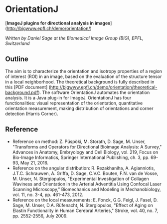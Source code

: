 OrientationJ
============

[**ImageJ plugins for directional analysis in images**] (http://bigwww.epfl.ch/demo/orientation/)

_Written by Daniel Sage at the Biomedical Image Group (BIG), EPFL, Switzerland_

## Outline
The aim is to characterize the orientation and isotropy properties of a region of interest (ROI) in an image, based on the evaluation of the structure tensor in a local neighborhood. The theoretical background is fully described in this [PDF document] (http://bigwww.epfl.ch/demo/orientation/theoretical-background.pdf). The software OrientationJ automates the orientation analysis. It is a Java plug-in for ImageJ. OrientationJ has four functionalities: visual representation of the orientation, quantitative orientation measurement, making distribution of orientations and corner detection (Harris Corner).

## Reference
* Reference on method: Z. Püspöki, M. Storath, D. Sage, M. Unser, "Transforms and Operators for Directional Bioimage Analysis: A Survey," Advances in Anatomy, Embryology and Cell Biology, vol. 219, Focus on Bio-Image Informatics, Springer International Publishing, ch. 3, pp. 69-93, May 21, 2016.
* Reference on the angular distribution: R. Rezakhaniha, A. Agianniotis, J.T.C. Schrauwen, A. Griffa, D. Sage, C.V.C. Bouten, F.N. van de Vosse, M. Unser, N. Stergiopulos, "Experimental Investigation of Collagen Waviness and Orientation in the Arterial Adventitia Using Confocal Laser Scanning Microscopy," Biomechanics and Modeling in Mechanobiology, vol. 11, no. 3-4, pp. 461-473, 2012.
* Reference on the local measurements: E. Fonck, G.G. Feigl, J. Fasel, D. Sage, M. Unser, D.A. Rüfenacht, N. Stergiopulos, "Effect of Aging on Elastin Functionality in Human Cerebral Arteries," Stroke, vol. 40, no. 7, pp. 2552-2556, July 2009.
